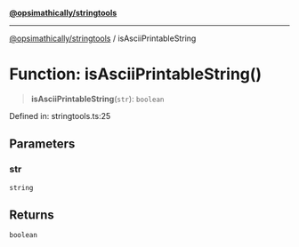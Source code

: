[**@opsimathically/stringtools**](../README.md)

***

[@opsimathically/stringtools](../README.md) / isAsciiPrintableString

# Function: isAsciiPrintableString()

> **isAsciiPrintableString**(`str`): `boolean`

Defined in: stringtools.ts:25

## Parameters

### str

`string`

## Returns

`boolean`
